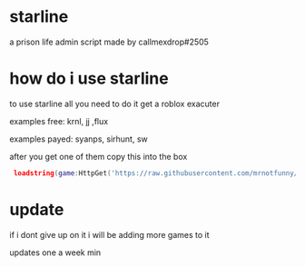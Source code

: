 # starline
a prison life admin script made by callmexdrop#2505

# how do i use starline

to use starline all you need to do it get a roblox exacuter

examples free: krnl, jj ,flux

examples payed: syanps, sirhunt, sw

after you get one of them copy this into the box

```lua
 loadstring(game:HttpGet('https://raw.githubusercontent.com/mrnotfunny/starline/main/script'))()
```
# update

if i dont give up on it i will be adding more games to it 

updates one a week min
